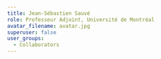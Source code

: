 ```yaml
---
title: Jean-Sébastien Sauvé
role: Professeur Adjoint, Université de Montréal
avatar_filename: avatar.jpg
superuser: false
user_groups:
  - Collaborators
---
```

